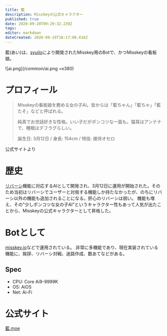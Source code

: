 ```yaml
---
title: 藍
description: Misskeyの公式キャラクター
published: true
date: 2020-09-20T09:29:32.239Z
tags: 
editor: markdown
dateCreated: 2020-09-19T18:17:06.616Z
---
```


藍(あい)は、[syuilo](/ja/persons/syuilo)により開発されたMisskey用のBotで、かつMisskeyの看板娘。

![ai.png](/common/ai.png =x380)

# プロフィール
> Misskeyの看板娘を務める女の子AI。皆からは「藍ちゃん」「藍ちゃ」「藍たそ」などと呼ばれる。
> 
> 純真でお世話好きな性格。いい子だがポンコツな一面も。猫耳はアンテナで、睡眠はデフラグらしい。
> 
> 誕生日: 3月12日 / 身長: 154cm / 特技: 接待オセロ

公式サイトより

# 歴史
[リバーシ](/ja/function/reversi)機能に対応するAIとして開発され、3月12日に運用が開始された。そのため当初はリバーシでユーザーと対局する機能しか持たなかったが、のちにリバーシ以外の機能も追加されることになる。肝心のリバーシは弱い。
機能も増え、その"少しポンコツな女の子AI"というキャラクター性もあって人気が出たことから、Misskeyの公式キャラクターとして昇格した。

# Botとして
[misskey.io](/ja/instances/misskey_io)などで運用されている。
非常に多機能であり、現在実装されている機能に、挨拶、リバーシ対戦、迷路作成、数あてなどがある。

## Spec
* CPU: Core Ai9-9999K
* OS: AiOS
* Net: Ai-Fi

# 公式サイト
[藍.moe](https://xn--931a.moe/)
